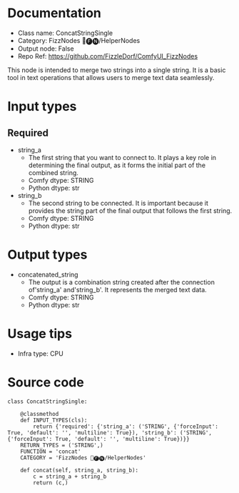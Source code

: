 # Documentation
- Class name: ConcatStringSingle
- Category: FizzNodes 📅🅕🅝/HelperNodes
- Output node: False
- Repo Ref: https://github.com/FizzleDorf/ComfyUI_FizzNodes

This node is intended to merge two strings into a single string. It is a basic tool in text operations that allows users to merge text data seamlessly.

# Input types
## Required
- string_a
    - The first string that you want to connect to. It plays a key role in determining the final output, as it forms the initial part of the combined string.
    - Comfy dtype: STRING
    - Python dtype: str
- string_b
    - The second string to be connected. It is important because it provides the string part of the final output that follows the first string.
    - Comfy dtype: STRING
    - Python dtype: str

# Output types
- concatenated_string
    - The output is a combination string created after the connection of'string_a' and'string_b'. It represents the merged text data.
    - Comfy dtype: STRING
    - Python dtype: str

# Usage tips
- Infra type: CPU

# Source code
```
class ConcatStringSingle:

    @classmethod
    def INPUT_TYPES(cls):
        return {'required': {'string_a': ('STRING', {'forceInput': True, 'default': '', 'multiline': True}), 'string_b': ('STRING', {'forceInput': True, 'default': '', 'multiline': True})}}
    RETURN_TYPES = ('STRING',)
    FUNCTION = 'concat'
    CATEGORY = 'FizzNodes 📅🅕🅝/HelperNodes'

    def concat(self, string_a, string_b):
        c = string_a + string_b
        return (c,)
```